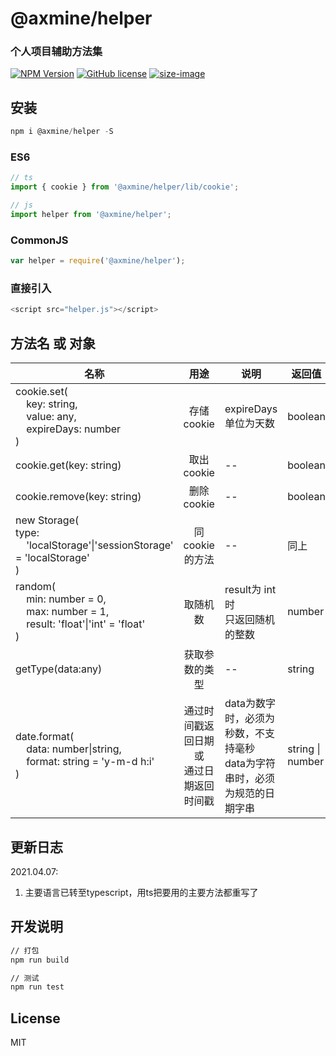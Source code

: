 # @axmine/helper
### 个人项目辅助方法集

 [![NPM Version][npm-image]][npm-url] [![GitHub license](https://img.shields.io/github/license/Yocss/axmine)](https://github.com/Yocss/axmine/blob/master/LICENSE) [![size-image]][size-url]
<!-- [![NPM Downloads][downloads-image]][downloads-url] -->
[size-image]: https://badgen.net/bundlephobia/minzip/@axmine/helper
[size-url]: https://bundlephobia.com/result?p=@axmine/helper
[npm-image]: https://badgen.net/npm/v/@axmine/helper
[npm-url]: https://npmjs.org/package/@axmine/helper
[downloads-image]: https://badgen.net/npm/dt/@axmine/helper
[downloads-url]: https://www.npmjs.com/package/@axmine/helper


## 安装

```js
npm i @axmine/helper -S
```

### ES6
```js
// ts
import { cookie } from '@axmine/helper/lib/cookie';

// js
import helper from '@axmine/helper';
```
### CommonJS
```js
var helper = require('@axmine/helper');
```
### 直接引入
```js
<script src="helper.js"></script>
```
## 方法名 或 对象
名称|用途|说明|返回值
---|:-:|---|----
cookie.set(<br>&nbsp;&nbsp;&nbsp;&nbsp;key: string, <br>&nbsp;&nbsp;&nbsp;&nbsp;value: any, <br>&nbsp;&nbsp;&nbsp;&nbsp;expireDays: number<br>) | 存储cookie | expireDays单位为天数 | boolean
cookie.get(key: string) | 取出cookie | -- | boolean
cookie.remove(key: string) | 删除cookie | -- | boolean
new Storage(<br>type: &nbsp;&nbsp;&nbsp;&nbsp;'localStorage'\|'sessionStorage' = 'localStorage'<br>) | 同cookie的方法 | -- | 同上
random(<br>&nbsp;&nbsp;&nbsp;&nbsp;min: number = 0,<br>&nbsp;&nbsp;&nbsp;&nbsp;max: number = 1, <br>&nbsp;&nbsp;&nbsp;&nbsp;result: 'float'\|'int' = 'float'<br>) | 取随机数 | result为 int 时<br>只返回随机的整数 | number
getType(data:any) | 获取参数的类型 | -- | string
date.format(<br>&nbsp;&nbsp;&nbsp;&nbsp;data: number\|string,<br>&nbsp;&nbsp;&nbsp;&nbsp;format: string = 'y-m-d h:i'<br>) | 通过时间戳返回日期<br>或<br>通过日期返回时间戳 | data为数字时，必须为秒数，不支持毫秒<br>data为字符串时，必须为规范的日期字串<br> | string \| number


## 更新日志
2021.04.07:
1. 主要语言已转至typescript，用ts把要用的主要方法都重写了

## 开发说明
```bash
// 打包
npm run build

// 测试
npm run test
```

## License

MIT
